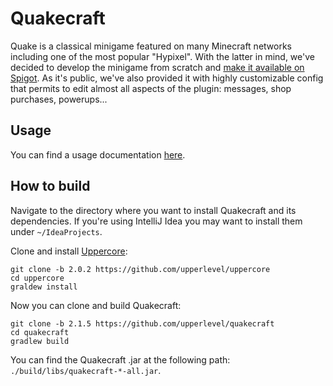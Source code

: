 # Quakecraft

Quake is a classical minigame featured on many Minecraft networks including one of the most popular "Hypixel". With the latter in mind, we've decided to develop the minigame from scratch and [make it available on Spigot](https://www.spigotmc.org/resources/quakecraft.45928/). As it's public, we've also provided it with highly customizable config that permits to edit almost all aspects of the plugin: messages, shop purchases, powerups...

## Usage

You can find a usage documentation [here](https://upperlevel.github.io/quakecraft/).

## How to build

Navigate to the directory where you want to install Quakecraft and its dependencies.
If you're using IntelliJ Idea you may want to install them under `~/IdeaProjects`.

Clone and install [Uppercore](https://github.com/upperlevel/uppercore):
```
git clone -b 2.0.2 https://github.com/upperlevel/uppercore
cd uppercore
graldew install
```

Now you can clone and build Quakecraft:
```
git clone -b 2.1.5 https://github.com/upperlevel/quakecraft
cd quakecraft
gradlew build
```

You can find the Quakecraft .jar at the following path: `./build/libs/quakecraft-*-all.jar`.
